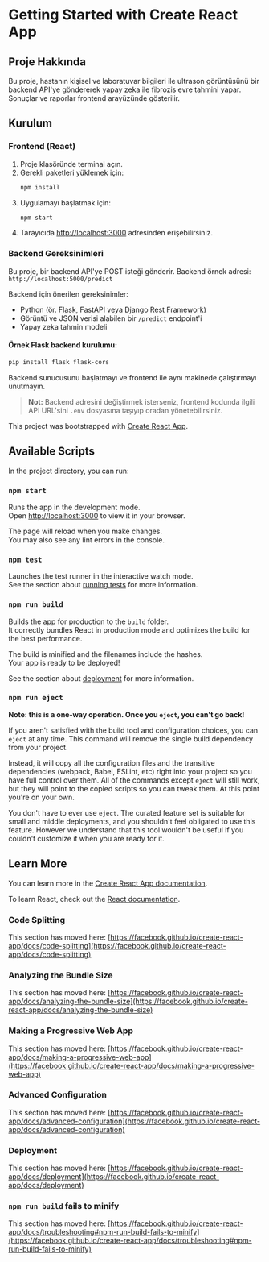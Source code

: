 # Getting Started with Create React App

## Proje Hakkında

Bu proje, hastanın kişisel ve laboratuvar bilgileri ile ultrason görüntüsünü bir backend API'ye göndererek yapay zeka ile fibrozis evre tahmini yapar. Sonuçlar ve raporlar frontend arayüzünde gösterilir.

## Kurulum

### Frontend (React)
1. Proje klasöründe terminal açın.
2. Gerekli paketleri yüklemek için:
   ```bash
   npm install
   ```
3. Uygulamayı başlatmak için:
   ```bash
   npm start
   ```
4. Tarayıcıda [http://localhost:3000](http://localhost:3000) adresinden erişebilirsiniz.

### Backend Gereksinimleri
Bu proje, bir backend API'ye POST isteği gönderir. Backend örnek adresi: `http://localhost:5000/predict`

Backend için önerilen gereksinimler:
- Python (ör. Flask, FastAPI veya Django Rest Framework)
- Görüntü ve JSON verisi alabilen bir `/predict` endpoint'i
- Yapay zeka tahmin modeli

#### Örnek Flask backend kurulumu:
```bash
pip install flask flask-cors
```

Backend sunucusunu başlatmayı ve frontend ile aynı makinede çalıştırmayı unutmayın.

> **Not:** Backend adresini değiştirmek isterseniz, frontend kodunda ilgili API URL'sini `.env` dosyasına taşıyıp oradan yönetebilirsiniz.

This project was bootstrapped with [Create React App](https://github.com/facebook/create-react-app).

## Available Scripts

In the project directory, you can run:

### `npm start`

Runs the app in the development mode.\
Open [http://localhost:3000](http://localhost:3000) to view it in your browser.

The page will reload when you make changes.\
You may also see any lint errors in the console.

### `npm test`

Launches the test runner in the interactive watch mode.\
See the section about [running tests](https://facebook.github.io/create-react-app/docs/running-tests) for more information.

### `npm run build`

Builds the app for production to the `build` folder.\
It correctly bundles React in production mode and optimizes the build for the best performance.

The build is minified and the filenames include the hashes.\
Your app is ready to be deployed!

See the section about [deployment](https://facebook.github.io/create-react-app/docs/deployment) for more information.

### `npm run eject`

**Note: this is a one-way operation. Once you `eject`, you can't go back!**

If you aren't satisfied with the build tool and configuration choices, you can `eject` at any time. This command will remove the single build dependency from your project.

Instead, it will copy all the configuration files and the transitive dependencies (webpack, Babel, ESLint, etc) right into your project so you have full control over them. All of the commands except `eject` will still work, but they will point to the copied scripts so you can tweak them. At this point you're on your own.

You don't have to ever use `eject`. The curated feature set is suitable for small and middle deployments, and you shouldn't feel obligated to use this feature. However we understand that this tool wouldn't be useful if you couldn't customize it when you are ready for it.

## Learn More

You can learn more in the [Create React App documentation](https://facebook.github.io/create-react-app/docs/getting-started).

To learn React, check out the [React documentation](https://reactjs.org/).

### Code Splitting

This section has moved here: [https://facebook.github.io/create-react-app/docs/code-splitting](https://facebook.github.io/create-react-app/docs/code-splitting)

### Analyzing the Bundle Size

This section has moved here: [https://facebook.github.io/create-react-app/docs/analyzing-the-bundle-size](https://facebook.github.io/create-react-app/docs/analyzing-the-bundle-size)

### Making a Progressive Web App

This section has moved here: [https://facebook.github.io/create-react-app/docs/making-a-progressive-web-app](https://facebook.github.io/create-react-app/docs/making-a-progressive-web-app)

### Advanced Configuration

This section has moved here: [https://facebook.github.io/create-react-app/docs/advanced-configuration](https://facebook.github.io/create-react-app/docs/advanced-configuration)

### Deployment

This section has moved here: [https://facebook.github.io/create-react-app/docs/deployment](https://facebook.github.io/create-react-app/docs/deployment)

### `npm run build` fails to minify

This section has moved here: [https://facebook.github.io/create-react-app/docs/troubleshooting#npm-run-build-fails-to-minify](https://facebook.github.io/create-react-app/docs/troubleshooting#npm-run-build-fails-to-minify)
